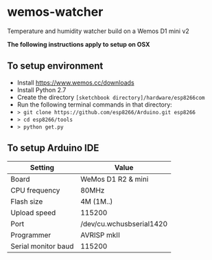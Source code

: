 # wemos-watcher
Temperature and humidity watcher build on a Wemos D1 mini v2

**The following instructions apply to setup on OSX**

## To setup environment
 * Install https://www.wemos.cc/downloads
 * Install Python 2.7
 * Create the directory ```[sketchbook directory]/hardware/esp8266com```
 * Run the following terminal commands in that directory:
 * ```> git clone https://github.com/esp8266/Arduino.git esp8266```
 * ```> cd esp8266/tools```
 * ```> python get.py```

## To setup Arduino IDE
|Setting|Value|
|---|---|
|Board|WeMos D1 R2 & mini|
|CPU frequency|80MHz|
|Flash size|4M (1M..)|
|Upload speed|115200|
|Port|/dev/cu.wchusbserial1420|
|Programmer|AVRISP mkII|
|Serial monitor baud|115200|
